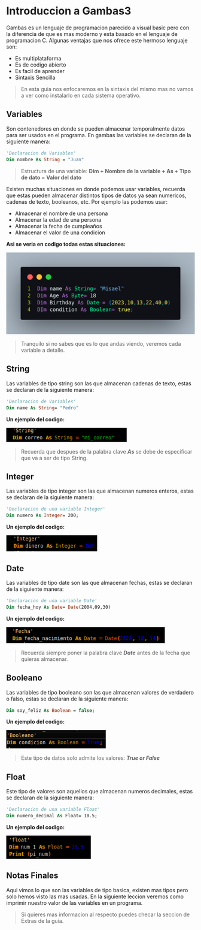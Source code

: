 # Introduccion a Gambas3

Gambas es un lenguaje de programacion parecido a visual basic pero con la diferencia de que es mas moderno y esta basado en el lenguaje de programacion C. Algunas ventajas que nos ofrece este hermoso lenguaje son: 

- Es multiplataforma
- Es de codigo abierto
- Es facil de aprender
- Sintaxis Sencilla

> En esta guia nos enfocaremos en la sintaxis del mismo mas no vamos a ver como instalarlo en cada sistema operativo.

## Variables
Son contenedores en donde se pueden almacenar temporalmente datos para ser usados en el programa. En gambas las variables se declaran de la siguiente manera:

```vb
'Declaracion de Variables'
Dim nombre As String = "Juan"
```
> Estructura de una variable: **Dim + Nombre de la variable + As + Tipo de dato = Valor del dato**

Existen muchas situaciones en donde podemos usar variables, recuerda que estas pueden almacenar distintos tipos de datos ya sean numericos, cadenas de texto, booleanos, etc. Por ejemplo las podemos usar:

* Almacenar el nombre de una persona
* Almacenar la edad de una persona
* Almacenar la fecha de cumpleaños
* Almacenar el valor de una condicion

**Asi se veria en codigo todas estas situaciones:**
    
![Variables](/img/variables.png)

> Tranquilo si no sabes que es lo que andas viendo, veremos cada variable a detalle.

## String
Las variables de tipo string son las que almacenan cadenas de texto, estas se declaran de la siguiente manera:

```vb
'Declaracion de Variables'
Dim name As String= "Pedro"
```
**Un ejemplo del codigo:**

![String](/img/Variables1.png)

> Recuerda que despues de la palabra clave **_As_** se debe de especificar que va a ser de tipo String.

## Integer
Las variables de tipo integer son las que almacenan numeros enteros, estas se declaran de la siguiente manera:

```vb
'Declaracion de una variable Integer'
Dim numero As Integer= 200;
```

**Un ejemplo del codigo:**

![Integer](/img/variables3.png)


## Date
Las variables de tipo date son las que almacenan fechas, estas se declaran de la siguiente manera:

```vb
'Declaracion de una variable Date'
Dim fecha_hoy As Date= Date(2004,09,30)
```
**Un ejemplo del codigo:**

![Date](/img/Variables2.png)

> Recuerda siempre poner la palabra clave **_Date_** antes de la fecha que quieras almacenar.

## Booleano
Las variables de tipo booleano son las que almacenan valores de verdadero o falso, estas se declaran de la siguiente manera:

```vb
Dim soy_feliz As Boolean = false;
```

**Un ejemplo del codigo:**

![Booleano](/img/Variables4.png)

> Este tipo de datos solo admite los valores: **_True or False_**

## Float
Este tipo de valores son aquellos que almacenan numeros decimales, estas se declaran de la siguiente manera:

```vb
'Declaracion de una variable Float'
Dim numero_decimal As Float= 10.5;
```

**Un ejemplo del codigo:**

![Float](/img/Variables5.png)

## Notas Finales

Aqui vimos lo que son las variables de tipo basica, existen mas tipos pero solo hemos visto las mas usadas. En la siguiente leccion veremos como imprimir nuestro valor de las variables en un programa.

> Si quieres mas informacion al respecto puedes checar la seccion de Extras de la guia.

